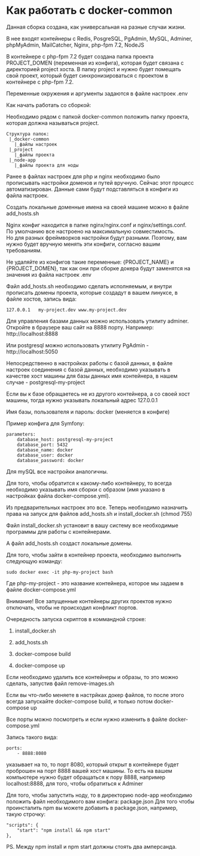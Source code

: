 # Как работать с docker-common #

Данная сборка создана, как универсальная на разные случаи жизни.

В нее входят контейнеры с Redis, PosgreSQL, PgAdmin, MySQL, Adminer, phpMyAdmin, MailCatcher, Nginx, php-fpm 7.2, NodeJS

В контейнере с php-fpm 7.2 будет создана папка проекта PROJECT_DOMEN (переменная из конфига), 
которая будет связана с директорией project хоста. В папку project и нужно будет помещать свой проект, который будет синхронизироваться 
с проектом в контейнере с php-fpm 7.2.

Переменные окружения и аргументы задаются в файле настроек .env

Как начать работать со сборкой:

Необходимо рядом с папкой docker-common положить папку проекта, которая должна называться project.
```
Структура папок:
 |_docker-common
   |_файлы настроек
 |_project
   |_файлы проекта
 |_node-app
   |_файлы проекта для ноды
```
Ранее в файлах настроек для php и nginx необходимо было прописывать настройки доменов и путей вручную. Сейчас этот процесс автоматизирован.
Данные сами будут подставляться в конфиги из файла настроек. 

Создать локальные доменные имена на своей машине можно в файле add_hosts.sh

Nginx конфиг находится в папке nginx/nginx.conf и nginx/settings.conf. По умолчанию все настроено на максимальную совместимость.  
Но для разных фреймворков настройки будут разными. Поэтому, вам нужно будет вручную менять эти конфиги, согласно вашим требованиям.

Не удаляйте из конфигов такие переменные: {PROJECT_NAME} и {PROJECT_DOMEN}, так как они при сборке докера будут заменятся на значения из 
файла настроек .env

Файл add_hosts.sh необходимо сделать исполняемым, и внутри прописать домены проекта, которые создадут в вашем линуксе, в файле хостов, 
запись вида: 
```
127.0.0.1   my-project.dev www.my-project.dev
```
Для управления базами данных можно использовать утилиту adminer. Откройте в браузере ваш сайт на 8888 порту. 
Например: http://localhost:8888

Или postgresql можно использовать утилиту PgAdmin - http://localhost:5050 

Непосредственно в настройках работы с базой данных, в файле настроек соединения с базой данных, необходимо указывать в качестве хост 
машины для базы данных имя контейнера, в нашем случае - postgresql-my-project 

Если вы к базе обращаетесь не из другого контейнера, а со своей хост машины, тогда нужно указывать локальный адрес 127.0.0.1

Имя базы, пользователя и пароль: docker (меняется в конфиге)

Пример конфига для Symfony:
```
parameters:
    database_host: postgresql-my-project
    database_port: 5432
    database_name: docker
    database_user: docker
    database_password: docker
```
Для mySQL все настройки аналогичны.

Для того, чтобы обратится к какому-либо контейнеру, то всегда необходимо указывать имя сборки с образом (имя указано в 
настройках файла docker-compose.yml).

Из предварительных настроек это все. Теперь необходимо назначить права на запуск для файлов add_hosts.sh и install_docker.sh (chmod 755)

Файл install_docker.sh установит в вашу систему все необходимые программы для работы с контейнерами.

А файл add_hosts.sh создаст локальные домены. 

Для того, чтобы зайти в контейнер проекта, необходимо выполнить следующую команду:

```
sudo docker exec -it php-my-project bash
```

Где php-my-project - это название контейнера, которое мы задаем в файле docker-compose.yml

Внимание! Все запущенные контейнеры других проектов нужно отключать, чтобы не происходил конфликт портов.

Очередность запуска скриптов в коммандной строке:

1) install_docker.sh

2) add_hosts.sh

3) docker-compose build

4) docker-compose up

Если необходимо удалить все контейнеры и образы, то это можно сделать, запустив файл remove-images.sh

Если вы что-либо меняете в настрйках докер файлов, то после этого всегда запускайте docker-compose build, и только потом docker-compose up

Все порты можно посмотреть и если нужно изменить в файле docker-compose.yml

Запись такого вида: 
````
ports:
    - 8888:8080
````    
    
указывает на то, то порт 8080, который открыт в контейнере будет проброшен на порт 8888 вашей хост машины. 
То есть на вашем компьютере нужно будет обращаться к пору 8888, например localhost:8888, для того, чтобы обратиться к Adminer     

Для того, чтобы запустить ноду, то в директорию node-app необходимо положить файл необходимого вам конфига: package.json
Для того чтобы проинсталить npm вы можете добавить в package.json, например, такую строчку:

```
"scripts": {
    "start": "npm install && npm start"
},
```

PS. Между npm install и npm start должны стоять два амперсанда.

